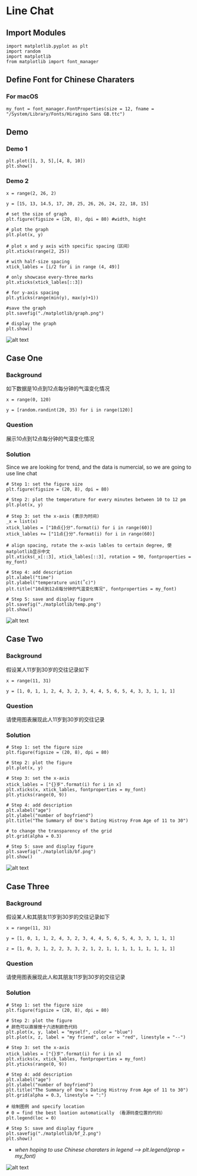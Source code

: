 # Line Chat 

## Import Modules
```
import matplotlib.pyplot as plt
import random
import matplotlib
from matplotlib import font_manager 
```

## Define Font for Chinese Charaters 
### For macOS
```
my_font = font_manager.FontProperties(size = 12, fname = "/System/Library/Fonts/Hiragino Sans GB.ttc")
```

## Demo
### Demo 1
```
plt.plot([1, 3, 5],[4, 8, 10])
plt.show()
```
### Demo 2
```
x = range(2, 26, 2)
```
```
y = [15, 13, 14.5, 17, 20, 25, 26, 26, 24, 22, 18, 15]
```
```
# set the size of graph
plt.figure(figsize = (20, 8), dpi = 80) #width, hight

# plot the graph 
plt.plot(x, y)

# plot x and y axis with specific spacing（区间）
plt.xticks(range(2, 25))

# with half-size spacing
xtick_lables = [i/2 for i in range (4, 49)]

# only showcase every-three marks
plt.xticks(xtick_lables[::3])

# for y-axis spacing
plt.yticks(range(min(y), max(y)+1))

#save the graph 
plt.savefig("./matplotlib/graph.png")

# display the graph 
plt.show()
```
![alt text](mat/graph.png)


## Case One
### Background
如下数据是10点到12点每分钟的气温变化情况

```
x = range(0, 120)
```
```
y = [random.randint(20, 35) for i in range(120)]
```

### Question
展示10点到12点每分钟的气温变化情况

### Solution
Since we are looking for trend, and the data is numercial, so we are going to use line chat

```
# Step 1: set the figure size 
plt.figure(figsize = (20, 8), dpi = 80)

# Step 2: plot the temperature for every minutes between 10 to 12 pm
plt.plot(x, y)

# Step 3: set the x-axis (表示为时间)
_x = list(x)
xtick_lables = ["10点{}分".format(i) for i in range(60)]
xtick_lables += ["11点{}分".format(i) for i in range(60)]

# align spacing, rotate the x-axis lables to certain degree, 使matplotlib显示中文
plt.xticks(_x[::3], xtick_lables[::3], rotation = 90, fontproperties = my_font)

# Step 4: add description
plt.xlabel("time")
plt.ylabel("temperature unit(˚c)")
plt.title("10点到12点每分钟的气温变化情况", fontproperties = my_font)

# Step 5: save and display figure
plt.savefig("./matplotlib/temp.png")
plt.show()
```
![alt text](mat/temp.png)


## Case Two
### Background 
假设某人11岁到30岁的交往记录如下

```
x = range(11, 31)
```
```
y = [1, 0, 1, 1, 2, 4, 3, 2, 3, 4, 4, 5, 6, 5, 4, 3, 3, 1, 1, 1]
```

### Question
请使用图表展现此人11岁到30岁的交往记录

### Solution
```
# Step 1: set the figure size 
plt.figure(figsize = (20, 8), dpi = 80)

# Step 2: plot the figure 
plt.plot(x, y)

# Step 3: set the x-axis
xtick_lables = ["{}岁".format(i) for i in x]
plt.xticks(x, xtick_lables, fontproperties = my_font)
plt.yticks(range(0, 9))

# Step 4: add description
plt.xlabel("age")
plt.ylabel("number of boyfriend")
plt.title("The Summary of One's Dating Histroy From Age of 11 to 30")

# to change the transparency of the grid
plt.grid(alpha = 0.3)

# Step 5: save and display figure
plt.savefig("./matplotlib/bf.png")
plt.show()
```
![alt text](mat/bf.png)


## Case Three
### Background 
假设某人和其朋友11岁到30岁的交往记录如下

```
x = range(11, 31)
```
```
y = [1, 0, 1, 1, 2, 4, 3, 2, 3, 4, 4, 5, 6, 5, 4, 3, 3, 1, 1, 1]
```
```
z = [1, 0, 3, 1, 2, 2, 3, 3, 2, 1, 2, 1, 1, 1, 1, 1, 1, 1, 1, 1]
```

### Question
请使用图表展现此人和其朋友11岁到30岁的交往记录

### Solution
```
# Step 1: set the figure size 
plt.figure(figsize = (20, 8), dpi = 80)

# Step 2: plot the figure 
# 颜色可以直接搜十六进制颜色代码
plt.plot(x, y, label = "myself", color = "blue")
plt.plot(x, z, label = "my friend", color = "red", linestyle = "--")

# Step 3: set the x-axis
xtick_lables = ["{}岁".format(i) for i in x]
plt.xticks(x, xtick_lables, fontproperties = my_font)
plt.yticks(range(0, 9))

# Step 4: add description
plt.xlabel("age")
plt.ylabel("number of boyfriend")
plt.title("The Summary of One's Dating Histroy From Age of 11 to 30")
plt.grid(alpha = 0.3, linestyle = ":")

# 绘制图例 and specify location
# 0 = find the best loation automatically （看源码查位置的代码）
plt.legend(loc = 0) 

# Step 5: save and display figure
plt.savefig("./matplotlib/bf_2.png")
plt.show()
```
- *when hoping to use Chinese charaters in legend --> plt.legend(prop = my_font)*

![alt text](mat/bf_2.png)


